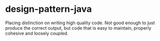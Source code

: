 # design-pattern-java
Placing distinction on writing high quality code. Not good enough to just produce the correct output, but code that is easy to maintain, properly cohesive and loosely coupled.
